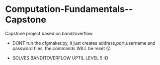 # Computation-Fundamentals--Capstone

Capstone project based on banditoverflow

- DONT run the cfgmaker.py, it just creates address,port,username and password files, the commands WILL be reset 😛

- SOLVES BANDITOVERFLOW UPTIL LEVEL 5 :D 
